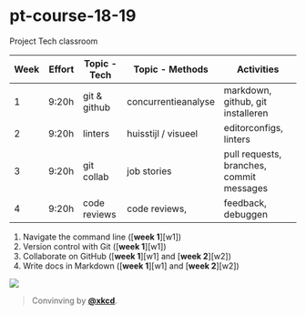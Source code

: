 # pt-course-18-19
Project Tech classroom


| Week | Effort | Topic - Tech  | Topic - Methods         | Activities                             |
| ---- | -----: | ------------- | ----------------------- | -------------------------------------- |
| 1    |  9:20h | git & github  | concurrentieanalyse     | markdown, github, git installeren                      |
| 2    |  9:20h | linters       | huisstijl / visueel     | editorconfigs, linters                                 |
| 3    |  9:20h | git collab    | job stories             | pull requests,  branches, commit messages               |
| 4    |  9:20h | code reviews  | code reviews,           | feedback, debuggen                       |

1.  <a name="subgoal-1"></a>
    Navigate the command line ([**week 1**][w1])
2.  <a name="subgoal-2"></a>
    Version control with Git ([**week 1**][w1])
3.  <a name="subgoal-3"></a>
    Collaborate on GitHub ([**week 1**][w1] and [**week 2**][w2])
4.  <a name="subgoal-4"></a>
    Write docs in Markdown ([**week 1**][w1] and [**week 2**][w2])


[![][comic-cover]][comic-link]

> Convinving by [**@xkcd**][comic-author].

[comic-cover]: https://imgs.xkcd.com/comics/convincing.png

[comic-link]: https://xkcd.com/833/

[comic-author]: https://xkcd.com
